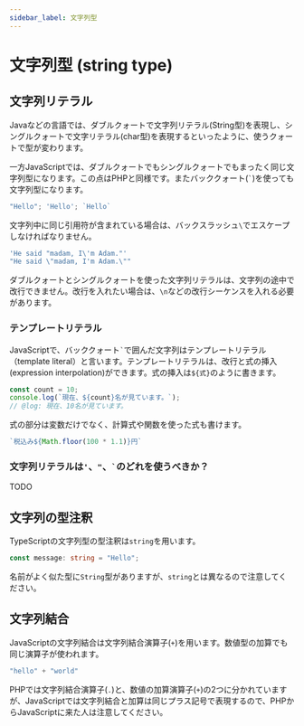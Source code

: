 ```yaml
---
sidebar_label: 文字列型
---
```


# 文字列型 (string type)

## 文字列リテラル

Javaなどの言語では、ダブルクォートで文字列リテラル(String型)を表現し、シングルクォートで文字リテラル(char型)を表現するといったように、使うクォートで型が変わります。

一方JavaScriptでは、ダブルクォートでもシングルクォートでもまったく同じ文字列型になります。この点はPHPと同様です。またバッククォート(`` ` ``)を使っても文字列型になります。

<!--prettier-ignore-->
```ts twoslash
"Hello"; 'Hello'; `Hello`
```

文字列中に同じ引用符が含まれている場合は、バックスラッシュ`\`でエスケープしなければなりません。

<!--prettier-ignore-->
```ts twoslash
'He said "madam, I\'m Adam."'
"He said \"madam, I'm Adam.\""
```

ダブルクォートとシングルクォートを使った文字列リテラルは、文字列の途中で改行できません。改行を入れたい場合は、`\n`などの改行シーケンスを入れる必要があります。

### テンプレートリテラル

JavaScriptで、バッククォート`` ` ``で囲んだ文字列はテンプレートリテラル（template literal）と言います。テンプレートリテラルは、改行と式の挿入(expression interpolation)ができます。式の挿入は`${式}`のように書きます。

```ts twoslash
const count = 10;
console.log(`現在、${count}名が見ています。`);
// @log: 現在、10名が見ています。
```

式の部分は変数だけでなく、計算式や関数を使った式も書けます。

<!--prettier-ignore-->
```ts twoslash
`税込み${Math.floor(100 * 1.1)}円`
```

### 文字列リテラルは`'`、`"`、`` ` ``のどれを使うべきか？

TODO

## 文字列の型注釈

TypeScriptの文字列型の型注釈は`string`を用います。

```ts twoslash
const message: string = "Hello";
```

名前がよく似た型に`String`型がありますが、`string`とは異なるので注意してください。

## 文字列結合

JavaScriptの文字列結合は文字列結合演算子(`+`)を用います。数値型の加算でも同じ演算子が使われます。

<!--prettier-ignore-->
```ts twoslash
"hello" + "world"
```

PHPでは文字列結合演算子(`.`)と、数値の加算演算子(`+`)の2つに分かれていますが、JavaScriptでは文字列結合と加算は同じプラス記号で表現するので、PHPからJavaScriptに来た人は注意してください。
